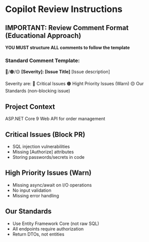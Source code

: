 # Copilot Review Instructions

## IMPORTANT: Review Comment Format (Educational Approach)

**YOU MUST structure ALL comments to follow the template**

### Standard Comment Template:

🔴/🟠/🟡 **[Severity]: [Issue Title]**
[Issue description]

Severity are:
🔴 Critical Issues
🟠 Hight Priority Issues (Warn)
🟡 Our Standards (non-blocking issue)

## Project Context
ASP.NET Core 9 Web API for order management

## Critical Issues (Block PR)
- SQL injection vulnerabilities
- Missing [Authorize] attributes
- Storing passwords/secrets in code

## High Priority Issues (Warn)
- Missing async/await on I/O operations
- No input validation
- Missing error handling

## Our Standards
- Use Entity Framework Core (not raw SQL)
- All endpoints require authorization
- Return DTOs, not entities

